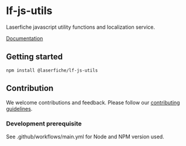 # lf-js-utils

Laserfiche javascript utility functions and localization service.

[Documentation](https://unpkg.com/@laserfiche/lf-js-utils@4/dist/doc/index.html)

## Getting started

`npm install @laserfiche/lf-js-utils`

## Contribution

We welcome contributions and feedback. Please follow our [contributing guidelines](https://github.com/Laserfiche/lf-js-utils/blob/main/CONTRIBUTING.md).

### Development prerequisite

See .github/workflows/main.yml for Node and NPM version used.
